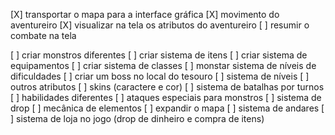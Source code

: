 [X] transportar o mapa para a interface gráfica
[X] movimento do aventureiro
[X] visualizar na tela os atributos do aventureiro
[ ] resumir o combate na tela

[ ] criar monstros diferentes
[ ] criar sistema de itens
[ ] criar sistema de equipamentos
[ ] criar sistema de classes
[ ] monstar sistema de níveis de dificuldades
[ ] criar um boss no local do tesouro
[ ] sistema de níveis
[ ] outros atributos
[ ] skins (caractere e cor)
[ ] sistema de batalhas por turnos
[ ] habilidades diferentes
[ ] ataques especiais para monstros
[ ] sistema de drop
[ ] mecânica de elementos
[ ] expandir o mapa
[ ] sistema de andares
[ ] sistema de loja no jogo (drop de dinheiro e compra de itens)
